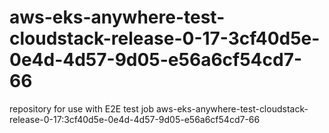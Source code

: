 # aws-eks-anywhere-test-cloudstack-release-0-17-3cf40d5e-0e4d-4d57-9d05-e56a6cf54cd7-66
repository for use with E2E test job aws-eks-anywhere-test-cloudstack-release-0-17:3cf40d5e-0e4d-4d57-9d05-e56a6cf54cd7-66

